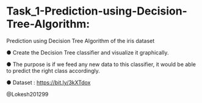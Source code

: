 # Task_1-Prediction-using-Decision-Tree-Algorithm:

Prediction using Decision Tree Algorithm of the iris dataset

● Create the Decision Tree classifier and visualize it graphically.

● The purpose is if we feed any new data to this classifier, it would be able to predict the right class accordingly.

● Dataset : https://bit.ly/3kXTdox


@Lokesh201299
